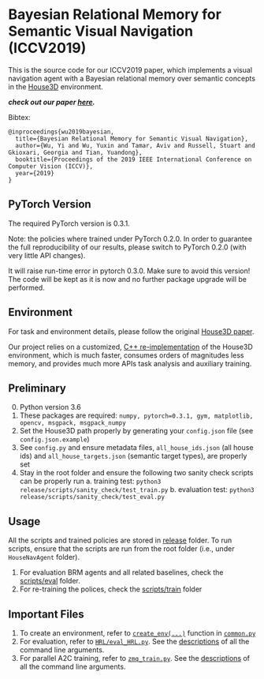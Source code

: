 # Bayesian Relational Memory for Semantic Visual Navigation (ICCV2019)
This is the source code for our ICCV2019 paper, which implements a visual navigation agent with a Bayesian relational memory over semantic concepts in the [House3D](https://github.com/facebookresearch/House3D) environment.

**_check out our paper [here](https://people.eecs.berkeley.edu/~russell/papers/iccv19-brm.pdf)._**

Bibtex:
```
@inproceedings{wu2019bayesian,
  title={Bayesian Relational Memory for Semantic Visual Navigation},
  author={Wu, Yi and Wu, Yuxin and Tamar, Aviv and Russell, Stuart and Gkioxari, Georgia and Tian, Yuandong},
  booktitle={Proceedings of the 2019 IEEE International Conference on Computer Vision (ICCV)},
  year={2019}
}
```

## PyTorch Version
The required PyTorch version is 0.3.1.

Note: the policies where trained under PyTorch 0.2.0. In order to guarantee the full reproducibility of our results, please switch to PyTorch 0.2.0 (with very little API changes).

It will raise run-time error in pytorch 0.3.0. Make sure to avoid this version! The code will be kept as it is now and no further package upgrade will be performed.

## Environment
For task and environment details, please follow the original [House3D paper](https://arxiv.org/abs/1801.02209).

Our project relies on a customized, [C++ re-implementation](https://github.com/jxwuyi/House3D/tree/C++) of the House3D environment, which is much faster, consumes orders of magnitudes less memory, and provides much more APIs task analysis and auxiliary training.

## Preliminary
0. Python version 3.6
1. These packages are required: `numpy, pytorch=0.3.1, gym, matplotlib, opencv, msgpack, msgpack_numpy`
2. Set the House3D path properly by generating your `config.json` file (see `config.json.example`)
3. See `config.py` and ensure metadata files, `all_house_ids.json` (all house ids) and `all_house_targets.json` (semantic target types), are properly set
4. Stay in the root folder and ensure the following two sanity check scripts can be properly run
    a. training test: `python3 release/scripts/sanity_check/test_train.py`
    b. evaluation test: `python3 release/scripts/sanity_check/test_eval.py`

## Usage
All the scripts and trained policies are stored in [release](https://github.com/jxwuyi/HouseNavAgent/blob/master/release) folder. To run scripts, ensure that the scripts are run from the root folder (i.e., under `HouseNavAgent` folder).
1. For evaluation BRM agents and all related baselines, check the [scripts/eval](https://github.com/jxwuyi/HouseNavAgent/blob/master/release/scripts/eval) folder.
2. For re-training the polices, check the [scripts/train](https://github.com/jxwuyi/HouseNavAgent/blob/master/release/scripts/train) folder

## Important Files
1. To create an environment, refer to [`create_env(...)`](https://github.com/jxwuyi/HouseNavAgent/blob/master/common.py#L600) function in [`common.py`](https://github.com/jxwuyi/HouseNavAgent/blob/master/common.py)
2. For evaluation, refer to [`HRL/eval_HRL.py`](https://github.com/jxwuyi/HouseNavAgent/blob/master/HRL/eval_HRL.py). See the [descriptions](https://github.com/jxwuyi/HouseNavAgent/blob/master/HRL/eval_HRL.py#L279) of all the command line arguments.
3. For parallel A2C training, refer to [`zmq_train.py`](https://github.com/jxwuyi/HouseNavAgent/blob/master/zmq_train.py). See the [descriptions](https://github.com/jxwuyi/HouseNavAgent/blob/master/zmq_train.py#L185) of all the command line arguments.

